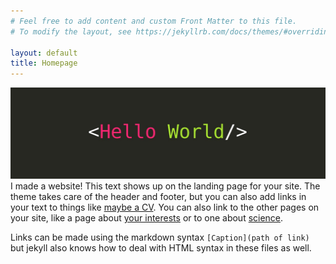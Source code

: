 ```yaml
---
# Feel free to add content and custom Front Matter to this file.
# To modify the layout, see https://jekyllrb.com/docs/themes/#overriding-theme-defaults

layout: default
title: Homepage
---
```


![Hello](/images/hello2.jpeg)
I made a website! This text shows up on the landing page for your site. The theme takes care of the header and footer, but you can also add links in your text to things like [maybe a CV](/files/ExampleCV.pdf). You can also link to the other pages on your site, like a page about [your interests](/aboutme/) or to one about [science](/science/).

Links can be made using the markdown syntax ```[Caption](path of link)``` but jekyll also knows how to deal with HTML syntax in these files as well.
